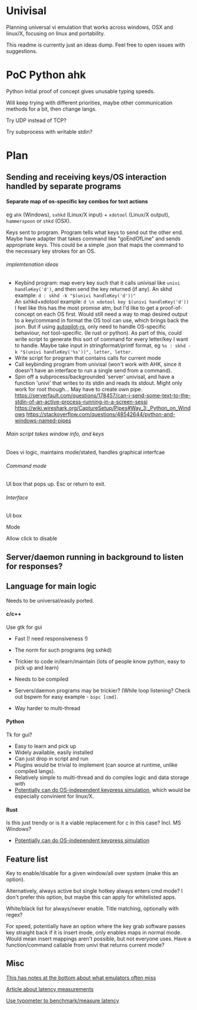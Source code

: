 # Univisal
Planning universal vi emulation that works across windows, OSX and linux/X, focusing on linux and portability.

This readme is currently just an ideas dump. Feel free to open issues with suggestions.

# PoC Python ahk

Python initial proof of concept gives unusable typing speeds.

Will keep trying with different priorities, maybe other communication methods for a bit, then change langs.

Try UDP instead of TCP?

Try subprocess with writable stdin?

# Plan

## Sending and receiving keys/OS interaction handled by separate programs

#### Separate map of os-specific key combos for text actions

eg `ahk` (Windows), `sxhkd` (Linux/X input) + `xdotool` (Linux/X output), `hammerspoon` or `shkd` (OSX).

Keys sent to program. Program tells what keys to send out the other end. Maybe have adapter that takes command like "goEndOfLine" and sends appropriate keys. This could be a simple .json that maps the command to the necessary key strokes for an OS.

###### implemtenation ideas

* Keybind program: map every key such that it calls univisal like `univi handleKey('d')`, and then send the key returned (if any).
An skhd example: `d : skhd -k "$(univi handleKey('d'))"`  
An sxhkd+xdotool example: `d \n xdotool key $(univi handleKey('d'))`
I feel like this has the most promise atm, but I'd like to get a proof-of-concept on each OS first.
Would still need a way to map desired output to a key/command in format the OS tool can use, which brings back the json.
But if using [autopilot-rs](https://github.com/autopilot-rs/autopilot-rs), only need to handle OS-specific behaviour, not tool-specific. (Ie rust or python).
As part of this, could write script to generate this sort of command for every letter/key I want to handle. Maybe take input in stringformat/printf format, eg `%s : skhd -k "$(univi handleKey('%s'))", letter, letter`.
* Write script for program that contains calls for current mode
* Call keybinding program from univisal (won't work with AHK, since it doesn't have an interface to run a single send from a command).
* Spin off a subprocess/backgrounded 'server' univisal, and have a function 'univi' that writes to its stdin and reads its stdout. Might only work for root though... May have to create own pipe.
https://serverfault.com/questions/178457/can-i-send-some-text-to-the-stdin-of-an-active-process-running-in-a-screen-sessi 
https://wiki.wireshark.org/CaptureSetup/Pipes#Way_3:_Python_on_Windows
https://stackoverflow.com/questions/48542644/python-and-windows-named-pipes

###### Main script takes window info, and keys

Does vi logic, maintains mode/stated, handles graphical interfcae

###### Command mode

UI box that pops up. Esc or return to exit.


###### Interface

UI box

Mode

Allow click to disable

## Server/daemon running in background to listen for responses?

## Language for main logic 

Needs to be universal/easily ported.

#### c/c++

Use gtk for gui

* Fast (! need responsiveness !)
* The norm for such programs (eg sxhkd)

* Trickier to code in/learn/maintain (lots of people know python, easy to pick up and learn)
* Needs to be compiled
* Servers/daemon programs may be trickier? (While loop listening? Check out bspwm for easy example - `bspc [cmd]`.
* Way harder to multi-thread

#### Python

Tk for gui?

* Easy to learn and pick up
* Widely available, easily installed
* Can just drop in script and run
* Plugins would be trivial to implement (can source at runtime, unlike compiled langs).
* Relatively simple to multi-thread and do complex logic and data storage with
* [Potentially can do OS-independent keypress simulation](https://rosettacode.org/wiki/Simulate_input/Keyboard#Python), which would be especially convinient for linux/X.

#### Rust

Is this just trendy or is it a viable replacement for c in this case? Incl. MS Windows?

* [Potentially can do OS-independent keypress simulation](https://rosettacode.org/wiki/Simulate_input/Keyboard#Rust)

## Feature list

Key to enable/disable for a given window/all over system (make this an option).

Alternatively, always active but single hotkey always enters cmd mode? I don't prefer this option, but maybe this can apply for whitelisted apps.

White/black list for always/never enable. Title matching, optionally with regex?

For speed, potentially have an option where the key grab software passes key straight back if it is insert mode, only enables maps in normal mode. Would mean insert mappings aren't possible, but not everyone uses.
Have a function/command callable from univi that returns current mode?


## Misc

[This has notes at the bottom about what emulators often miss](https://reversed.top/2016-08-13/big-list-of-vim-like-software/)

[Article about latency measurements](https://pavelfatin.com/typing-with-pleasure/)

[Use typometer to benchmark/measure latency](https://pavelfatin.com/typometer/)

